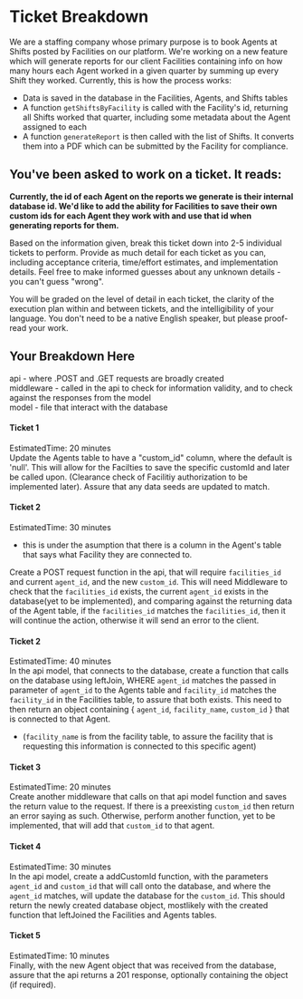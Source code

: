 # Ticket Breakdown
We are a staffing company whose primary purpose is to book Agents at Shifts posted by Facilities on our platform. We're working on a new feature which will generate reports for our client Facilities containing info on how many hours each Agent worked in a given quarter by summing up every Shift they worked. Currently, this is how the process works:

- Data is saved in the database in the Facilities, Agents, and Shifts tables
- A function `getShiftsByFacility` is called with the Facility's id, returning all Shifts worked that quarter, including some metadata about the Agent assigned to each
- A function `generateReport` is then called with the list of Shifts. It converts them into a PDF which can be submitted by the Facility for compliance.

## You've been asked to work on a ticket. It reads:

**Currently, the id of each Agent on the reports we generate is their internal database id. We'd like to add the ability for Facilities to save their own custom ids for each Agent they work with and use that id when generating reports for them.**


Based on the information given, break this ticket down into 2-5 individual tickets to perform. Provide as much detail for each ticket as you can, including acceptance criteria, time/effort estimates, and implementation details. Feel free to make informed guesses about any unknown details - you can't guess "wrong".


You will be graded on the level of detail in each ticket, the clarity of the execution plan within and between tickets, and the intelligibility of your language. You don't need to be a native English speaker, but please proof-read your work.

## Your Breakdown Here
api - where .POST and .GET requests are broadly created<br/>
middleware - called in the api to check for information validity, and to check against the responses from the model<br/>
model - file that interact with the database<br/>


#### Ticket 1
EstimatedTime: 20 minutes<br/>
Update the Agents table to have a "custom_id" column, where the default is 'null'. This will allow for the Facilties to save the specific customId and later be called upon. (Clearance check of Facilitiy authorization to be implemented later).
Assure that any data seeds are updated to match.

#### Ticket 2
EstimatedTime: 30 minutes<br/>
- this is under the asumption that there is a column in the Agent's table that says what Facility they are connected to.

Create a POST request function in the api, that will require `facilities_id` and current `agent_id`, and the new `custom_id`. This will need Middleware to check that the `facilities_id` exists, the current `agent_id` exists in the database(yet to be implemented), and comparing against the returning data of the Agent table, if the `facilities_id` matches the `facilities_id`, then it will continue the action, otherwise it will send an error to the client.

#### Ticket 2
EstimatedTime: 40 minutes<br/>
In the api model, that connects to the database, create a function that calls on the database using leftJoin, WHERE `agent_id` matches the passed in parameter of `agent_id` to the Agents table and `facility_id` matches the `facility_id` in the Facilities table, to assure that both exists. This need to then return an object containing { `agent_id`, `facility_name`, `custom_id` } that is connected to that Agent. 

- (`facility_name` is from the facility table, to assure the facility that is requesting this information is connected to this specific agent)

#### Ticket 3
EstimatedTime: 20 minutes<br/>
Create another middleware that calls on that api model function and saves the return value to the request. If there is a preexisting `custom_id` then return an error saying as such. Otherwise, perform another function, yet to be implemented, that will add that `custom_id` to that agent. 

#### Ticket 4
EstimatedTime: 30 minutes<br/>
In the api model, create a addCustomId function, with the parameters `agent_id` and `custom_id` that will call onto the database, and where the `agent_id` matches, will update the database for the `custom_id`. This should return the newly created database object, mostlikely with the created function that leftJoined the Facilities and Agents tables.

#### Ticket 5
EstimatedTime: 10 minutes<br/>
Finally, with the new Agent object that was received from the database, assure that the api returns a 201 response, optionally containing the object (if required).
